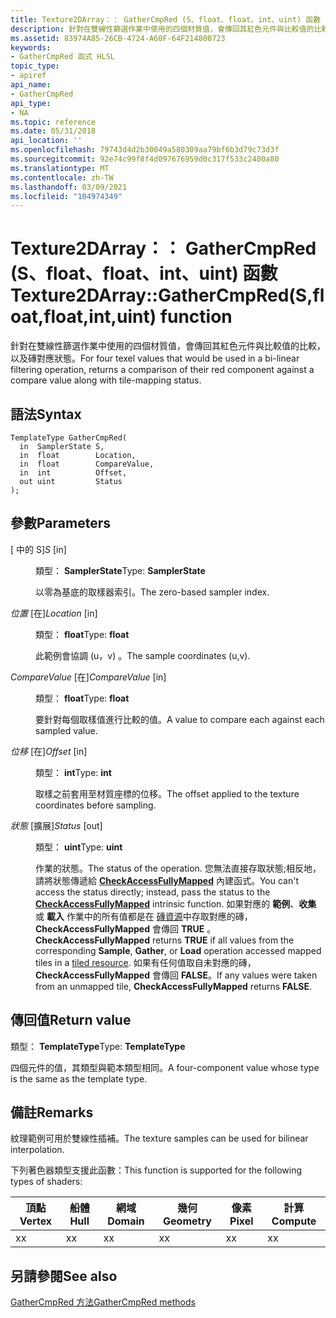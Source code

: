 ```yaml
---
title: Texture2DArray：： GatherCmpRed (S、float、float、int、uint) 函數
description: 針對在雙線性篩選作業中使用的四個材質值，會傳回其紅色元件與比較值的比較，以及磚對應狀態。 |Texture2DArray：： GatherCmpRed (S、float、float、int、uint) 函數
ms.assetid: 83974A85-26CB-4724-A60F-64F214800723
keywords:
- GatherCmpRed 函式 HLSL
topic_type:
- apiref
api_name:
- GatherCmpRed
api_type:
- NA
ms.topic: reference
ms.date: 05/31/2018
api_location: ''
ms.openlocfilehash: 79743d4d2b30049a580309aa79bf6b3d79c73d3f
ms.sourcegitcommit: 92e74c99f8f4d097676959d0c317f533c2400a80
ms.translationtype: MT
ms.contentlocale: zh-TW
ms.lasthandoff: 03/09/2021
ms.locfileid: "104974349"
---
```

# <a name="texture2darraygathercmpredsfloatfloatintuint-function"></a><span data-ttu-id="8cda8-105">Texture2DArray：： GatherCmpRed (S、float、float、int、uint) 函數</span><span class="sxs-lookup"><span data-stu-id="8cda8-105">Texture2DArray::GatherCmpRed(S,float,float,int,uint) function</span></span>

<span data-ttu-id="8cda8-106">針對在雙線性篩選作業中使用的四個材質值，會傳回其紅色元件與比較值的比較，以及磚對應狀態。</span><span class="sxs-lookup"><span data-stu-id="8cda8-106">For four texel values that would be used in a bi-linear filtering operation, returns a comparison of their red component against a compare value along with tile-mapping status.</span></span>

## <a name="syntax"></a><span data-ttu-id="8cda8-107">語法</span><span class="sxs-lookup"><span data-stu-id="8cda8-107">Syntax</span></span>


``` syntax
TemplateType GatherCmpRed(
  in  SamplerState S,
  in  float        Location,
  in  float        CompareValue,
  in  int          Offset,
  out uint         Status
);
```



## <a name="parameters"></a><span data-ttu-id="8cda8-108">參數</span><span class="sxs-lookup"><span data-stu-id="8cda8-108">Parameters</span></span>

<dl> <dt>

<span data-ttu-id="8cda8-109"> \[ 中的 S\]</span><span class="sxs-lookup"><span data-stu-id="8cda8-109">*S* \[in\]</span></span>
</dt> <dd>

<span data-ttu-id="8cda8-110">類型： **SamplerState**</span><span class="sxs-lookup"><span data-stu-id="8cda8-110">Type: **SamplerState**</span></span>

<span data-ttu-id="8cda8-111">以零為基底的取樣器索引。</span><span class="sxs-lookup"><span data-stu-id="8cda8-111">The zero-based sampler index.</span></span>

</dd> <dt>

<span data-ttu-id="8cda8-112">*位置* \[在\]</span><span class="sxs-lookup"><span data-stu-id="8cda8-112">*Location* \[in\]</span></span>
</dt> <dd>

<span data-ttu-id="8cda8-113">類型： **float**</span><span class="sxs-lookup"><span data-stu-id="8cda8-113">Type: **float**</span></span>

<span data-ttu-id="8cda8-114">此範例會協調 (u，v) 。</span><span class="sxs-lookup"><span data-stu-id="8cda8-114">The sample coordinates (u,v).</span></span>

</dd> <dt>

<span data-ttu-id="8cda8-115">*CompareValue* \[在\]</span><span class="sxs-lookup"><span data-stu-id="8cda8-115">*CompareValue* \[in\]</span></span>
</dt> <dd>

<span data-ttu-id="8cda8-116">類型： **float**</span><span class="sxs-lookup"><span data-stu-id="8cda8-116">Type: **float**</span></span>

<span data-ttu-id="8cda8-117">要針對每個取樣值進行比較的值。</span><span class="sxs-lookup"><span data-stu-id="8cda8-117">A value to compare each against each sampled value.</span></span>

</dd> <dt>

<span data-ttu-id="8cda8-118">*位移* \[在\]</span><span class="sxs-lookup"><span data-stu-id="8cda8-118">*Offset* \[in\]</span></span>
</dt> <dd>

<span data-ttu-id="8cda8-119">類型： **int**</span><span class="sxs-lookup"><span data-stu-id="8cda8-119">Type: **int**</span></span>

<span data-ttu-id="8cda8-120">取樣之前套用至材質座標的位移。</span><span class="sxs-lookup"><span data-stu-id="8cda8-120">The offset applied to the texture coordinates before sampling.</span></span>

</dd> <dt>

<span data-ttu-id="8cda8-121">*狀態* \[擴展\]</span><span class="sxs-lookup"><span data-stu-id="8cda8-121">*Status* \[out\]</span></span>
</dt> <dd>

<span data-ttu-id="8cda8-122">類型： **uint**</span><span class="sxs-lookup"><span data-stu-id="8cda8-122">Type: **uint**</span></span>

<span data-ttu-id="8cda8-123">作業的狀態。</span><span class="sxs-lookup"><span data-stu-id="8cda8-123">The status of the operation.</span></span> <span data-ttu-id="8cda8-124">您無法直接存取狀態;相反地，請將狀態傳遞給 [**CheckAccessFullyMapped**](checkaccessfullymapped.md) 內建函式。</span><span class="sxs-lookup"><span data-stu-id="8cda8-124">You can't access the status directly; instead, pass the status to the [**CheckAccessFullyMapped**](checkaccessfullymapped.md) intrinsic function.</span></span> <span data-ttu-id="8cda8-125">如果對應的 **範例**、**收集** 或 **載入** 作業中的所有值都是在 [磚資源](/windows/desktop/direct3d11/direct3d-11-2-features)中存取對應的磚， **CheckAccessFullyMapped** 會傳回 **TRUE** 。</span><span class="sxs-lookup"><span data-stu-id="8cda8-125">**CheckAccessFullyMapped** returns **TRUE** if all values from the corresponding **Sample**, **Gather**, or **Load** operation accessed mapped tiles in a [tiled resource](/windows/desktop/direct3d11/direct3d-11-2-features).</span></span> <span data-ttu-id="8cda8-126">如果有任何值取自未對應的磚， **CheckAccessFullyMapped** 會傳回 **FALSE**。</span><span class="sxs-lookup"><span data-stu-id="8cda8-126">If any values were taken from an unmapped tile, **CheckAccessFullyMapped** returns **FALSE**.</span></span>

</dd> </dl>

## <a name="return-value"></a><span data-ttu-id="8cda8-127">傳回值</span><span class="sxs-lookup"><span data-stu-id="8cda8-127">Return value</span></span>

<span data-ttu-id="8cda8-128">類型： **TemplateType**</span><span class="sxs-lookup"><span data-stu-id="8cda8-128">Type: **TemplateType**</span></span>

<span data-ttu-id="8cda8-129">四個元件的值，其類型與範本類型相同。</span><span class="sxs-lookup"><span data-stu-id="8cda8-129">A four-component value whose type is the same as the template type.</span></span>

## <a name="remarks"></a><span data-ttu-id="8cda8-130">備註</span><span class="sxs-lookup"><span data-stu-id="8cda8-130">Remarks</span></span>

<span data-ttu-id="8cda8-131">紋理範例可用於雙線性插補。</span><span class="sxs-lookup"><span data-stu-id="8cda8-131">The texture samples can be used for bilinear interpolation.</span></span>

<span data-ttu-id="8cda8-132">下列著色器類型支援此函數：</span><span class="sxs-lookup"><span data-stu-id="8cda8-132">This function is supported for the following types of shaders:</span></span>



| <span data-ttu-id="8cda8-133">頂點</span><span class="sxs-lookup"><span data-stu-id="8cda8-133">Vertex</span></span> | <span data-ttu-id="8cda8-134">船體</span><span class="sxs-lookup"><span data-stu-id="8cda8-134">Hull</span></span> | <span data-ttu-id="8cda8-135">網域</span><span class="sxs-lookup"><span data-stu-id="8cda8-135">Domain</span></span> | <span data-ttu-id="8cda8-136">幾何</span><span class="sxs-lookup"><span data-stu-id="8cda8-136">Geometry</span></span> | <span data-ttu-id="8cda8-137">像素</span><span class="sxs-lookup"><span data-stu-id="8cda8-137">Pixel</span></span> | <span data-ttu-id="8cda8-138">計算</span><span class="sxs-lookup"><span data-stu-id="8cda8-138">Compute</span></span> |
|--------|------|--------|----------|-------|---------|
| <span data-ttu-id="8cda8-139">x</span><span class="sxs-lookup"><span data-stu-id="8cda8-139">x</span></span>      | <span data-ttu-id="8cda8-140">x</span><span class="sxs-lookup"><span data-stu-id="8cda8-140">x</span></span>    | <span data-ttu-id="8cda8-141">x</span><span class="sxs-lookup"><span data-stu-id="8cda8-141">x</span></span>      | <span data-ttu-id="8cda8-142">x</span><span class="sxs-lookup"><span data-stu-id="8cda8-142">x</span></span>        | <span data-ttu-id="8cda8-143">x</span><span class="sxs-lookup"><span data-stu-id="8cda8-143">x</span></span>     | <span data-ttu-id="8cda8-144">x</span><span class="sxs-lookup"><span data-stu-id="8cda8-144">x</span></span>       |



 

## <a name="see-also"></a><span data-ttu-id="8cda8-145">另請參閱</span><span class="sxs-lookup"><span data-stu-id="8cda8-145">See also</span></span>

<dl> <dt>

[<span data-ttu-id="8cda8-146">GatherCmpRed 方法</span><span class="sxs-lookup"><span data-stu-id="8cda8-146">GatherCmpRed methods</span></span>](texture2darray-gathercmpred.md)
</dt> </dl>

 

 
